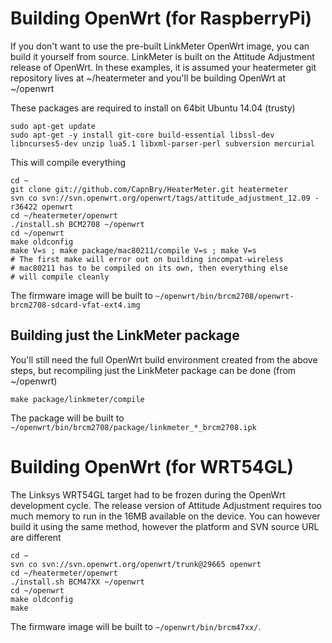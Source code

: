# Building OpenWrt (for RaspberryPi)
If you don't want to use the pre-built LinkMeter OpenWrt image, you can build it yourself from source. LinkMeter is built on the Attitude Adjustment release of OpenWrt. In these examples, it is assumed your heatermeter git repository lives at ~/heatermeter and you'll be building OpenWrt at ~/openwrt

These packages are required to install on 64bit Ubuntu 14.04 (trusty)
```
sudo apt-get update
sudo apt-get -y install git-core build-essential libssl-dev libncurses5-dev unzip lua5.1 libxml-parser-perl subversion mercurial
```
This will compile everything

```
cd ~
git clone git://github.com/CapnBry/HeaterMeter.git heatermeter
svn co svn://svn.openwrt.org/openwrt/tags/attitude_adjustment_12.09 -r36422 openwrt
cd ~/heatermeter/openwrt
./install.sh BCM2708 ~/openwrt
cd ~/openwrt
make oldconfig
make V=s ; make package/mac80211/compile V=s ; make V=s
# The first make will error out on building incompat-wireless
# mac80211 has to be compiled on its own, then everything else
# will compile cleanly
```
    
The firmware image will be built to `~/openwrt/bin/brcm2708/openwrt-brcm2708-sdcard-vfat-ext4.img`

## Building just the LinkMeter package
You'll still need the full OpenWrt build environment created from the above steps, but recompiling just the LinkMeter package can be done (from ~/openwrt)

`make package/linkmeter/compile`

The package will be built to `~/openwrt/bin/brcm2708/package/linkmeter_*_brcm2708.ipk`

# Building OpenWrt (for WRT54GL)
The Linksys WRT54GL target had to be frozen during the OpenWrt development cycle. The release version of Attitude Adjustment requires too much memory to run in the 16MB available on the device. You can however build  it using the same method, however the platform and SVN source URL are different
```
cd ~
svn co svn://svn.openwrt.org/openwrt/trunk@29665 openwrt
cd ~/heatermeter/openwrt
./install.sh BCM47XX ~/openwrt
cd ~/openwrt
make oldconfig
make
```
The firmware image will be built to `~/openwrt/bin/brcm47xx/`.
